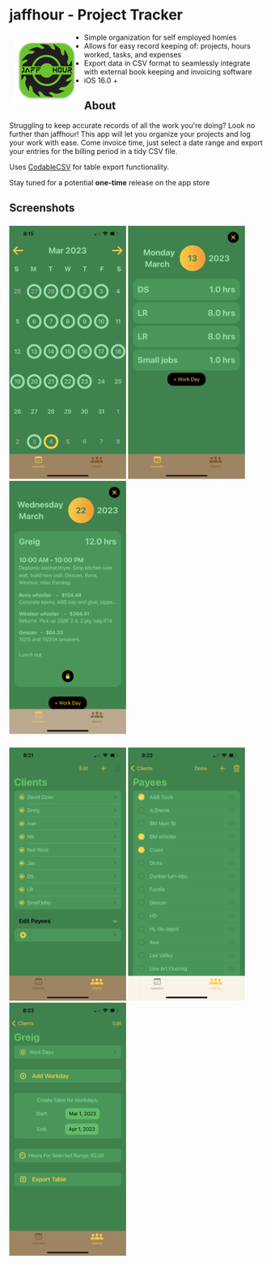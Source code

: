 # jaffhour - Project Tracker

<img src="./jaffhour/Assets.xcassets/AppIcon.appiconset/mac128.png" align="left" hspace="10" vspace="10">

- Simple organization for self employed homies 
- Allows for easy record keeping of: projects, hours worked, tasks, and expenses
- Export data in CSV format to seamlessly integrate with external book keeping and invoicing software
- iOS 16.0 +


## About

Struggling to keep accurate records of all the work you're doing? Look no further than jaffhour! This app will let you organize your projects and log your work with ease. Come invoice time, just select a date range and export your entries for the billing period in a tidy CSV file.

Uses [CodableCSV](https://github.com/dehesa/CodableCSV) for table export functionality.

Stay tuned for a potential **one-time** release on the app store

## Screenshots

<h3>
  <img src="./demo_images/IMG_8218.PNG" height="500px">
  <img src="./demo_images/IMG_8219.PNG" height="500px">
  <img src="./demo_images/IMG_8220.PNG" height="500px">
</h3>

<h3>
  <img src="./demo_images/IMG_8221.PNG" height="500px">
  <img src="./demo_images/IMG_8222.PNG" height="500px">
  <img src="./demo_images/IMG_8223.PNG" height="500px">
</h3>
